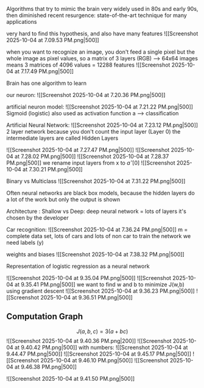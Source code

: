 Algorithms that try to mimic the brain
very widely used in 80s and early 90s, then diminished
recent resurgence: state-of-the-art technique for many applications

very hard to find this hypothesis, and also have many features
![[Screenshot 2025-10-04 at 7.09.53 PM.png|500]]

when you want to recognize an image, you don't feed a single pixel but the whole image as pixel values, so a matrix of 3 layers (RGB) --> 64x64 images means 3 matrices of 4096 values = 12288 features
![[Screenshot 2025-10-04 at 7.17.49 PM.png|500]]

Brain has one algorithm to learn

our neuron:
![[Screenshot 2025-10-04 at 7.20.36 PM.png|500]]

artificial neuron model:
![[Screenshot 2025-10-04 at 7.21.22 PM.png|500]]
Sigmoid (logistic) also used as activation function a --> classification

Artificial Neural Network:
![[Screenshot 2025-10-04 at 7.23.12 PM.png|500]]
2 layer network because you don't count the input layer (Layer 0)
the intermediate layers are called Hidden Layers

![[Screenshot 2025-10-04 at 7.27.47 PM.png|500]]
![[Screenshot 2025-10-04 at 7.28.02 PM.png|500]]
![[Screenshot 2025-10-04 at 7.28.37 PM.png|500]]
we rename input layers from x to $aˆ{[0]}$
![[Screenshot 2025-10-04 at 7.30.21 PM.png|500]]

Binary vs Multiclass
![[Screenshot 2025-10-04 at 7.31.22 PM.png|500]]

Often neural networks are black box models, because the hidden layers do a lot of the work but only the output is shown

Architecture : Shallow vs Deep: deep neural network = lots of layers 
it's chosen by the developer

Car recognition:
![[Screenshot 2025-10-04 at 7.36.24 PM.png|500]]
m = complete data set, lots of cars and lots of non car to train the network
we need labels (y)

weights and biases
![[Screenshot 2025-10-04 at 7.38.32 PM.png|500]]

Representation of logistic regression as a neural network

![[Screenshot 2025-10-04 at 9.35.04 PM.png|500]]
![[Screenshot 2025-10-04 at 9.35.41 PM.png|500]]
we want to find w and b to minimize J(w,b) using gradient descent
![[Screenshot 2025-10-04 at 9.36.23 PM.png|500]]
![[Screenshot 2025-10-04 at 9.36.51 PM.png|500]]

## Computation Graph

$$J(a,b,c) = 3(a+bc)$$
![[Screenshot 2025-10-04 at 9.40.36 PM.png|200]]
![[Screenshot 2025-10-04 at 9.40.42 PM.png|500]]
with numbers:
![[Screenshot 2025-10-04 at 9.44.47 PM.png|500]]
![[Screenshot 2025-10-04 at 9.45.17 PM.png|500]]
![[Screenshot 2025-10-04 at 9.46.10 PM.png|500]]
![[Screenshot 2025-10-04 at 9.46.38 PM.png|500]]





![[Screenshot 2025-10-04 at 9.41.50 PM.png|500]]